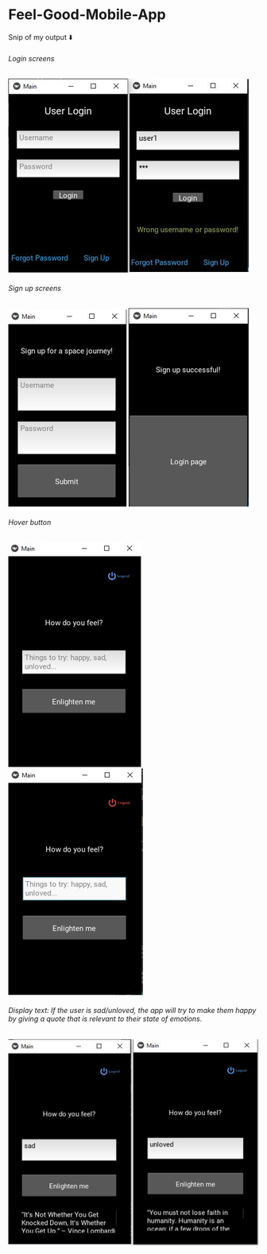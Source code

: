 # Feel-Good-Mobile-App
Snip of my output :arrow_down: <br/>
###### Login screens
![](images/login_loginFail.JPG)
###### Sign up screens
![](images/signup.JPG)
![](images/signup_success.JPG)
###### Hover button
![](images/loginSuccess.JPG)
![](images/hover.JPG)
###### Display text: If the user is sad/unloved, the app will try to make them happy by giving a quote that is relevant to their state of emotions.
![](images/displayText.JPG)
